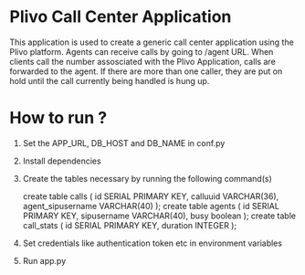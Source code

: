 Plivo Call Center Application
=============================

This application is used to create a generic call center application using the Plivo platform.
Agents can receive calls by going to /agent URL. When clients call the number assosciated with the Plivo Application,
calls are forwarded to the agent. If there are more than one caller, they are put on hold until the call currently being
handled is hung up.


How to run ?
============

1. Set the APP_URL, DB_HOST and DB_NAME in conf.py
2. Install dependencies
3. Create the tables necessary by running the following command(s)

    create table calls ( id SERIAL PRIMARY KEY, calluuid VARCHAR(36), agent_sipusername VARCHAR(40) );
    create table agents ( id SERIAL PRIMARY KEY, sipusername VARCHAR(40), busy boolean );
    create table call_stats ( id SERIAL PRIMARY KEY, duration INTEGER );

4. Set credentials like authentication token etc in environment variables
5. Run app.py

